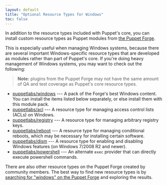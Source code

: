 ```yaml
---
layout: default
title: "Optional Resource Types for Windows"
toc: false
---
```




In addition to the resource types included with Puppet's core, you can install custom resource types as Puppet modules from [the Puppet Forge](https://forge.puppetlabs.com).

This is especially useful when managing Windows systems, because there are several important Windows-specific resource types that are developed as modules rather than part of Puppet's core. If you're doing heavy management of Windows systems, you may want to check out the following:

> **Note:** plugins from the Puppet Forge may not have the same amount of QA and test coverage as Puppet's core resource types.

* [puppetlabs/windows](https://forge.puppetlabs.com/puppetlabs/windows/readme) --- A pack of the Forge's best Windows content. You can install the items listed below separately, or else install them with this module pack.
* [puppetlabs/acl](https://forge.puppetlabs.com/puppetlabs/acl) --- A resource type for managing access control lists (ACLs) on Windows.
* [puppetlabs/registry](https://forge.puppetlabs.com/puppetlabs/registry) --- A resource type for managing arbitrary registry keys.
* [puppetlabs/reboot](https://forge.puppetlabs.com/puppetlabs/reboot) --- A resource type for managing conditional reboots, which may be necessary for installing certain software.
* [puppetlabs/dism](https://forge.puppetlabs.com/puppetlabs/dism) --- A resource type for enabling and disabling Windows features (on Windows 7/2008 R2 and newer).
* [puppetlabs/powershell](https://forge.puppetlabs.com/puppetlabs/powershell) --- An alternate `exec` provider that can directly execute powershell commands.

There are also other resource types on the Puppet Forge created by community members. The best way to find new resource types is by [searching for "windows" on the Puppet Forge](http://forge.puppetlabs.com/modules?sort=rank&q=windows&pop) and exploring the results.

